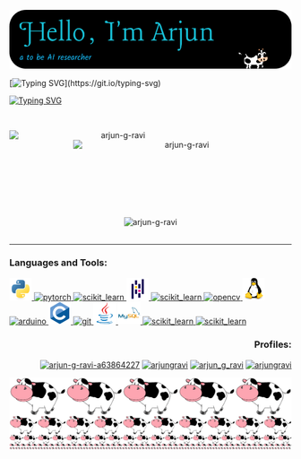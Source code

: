 ![MasterHead](https://raw.githubusercontent.com/Arjun-G-Ravi/Arjun-G-Ravi/main/new_image.png)

[![Typing SVG](https://readme-typing-svg.demolab.com?font=Fira+Code&size=25&duration=3000&pause=100000&center=false&vCenter=true&width=900&height=50&lines=I'm+in+love+with+.+.+.)](https://git.io/typing-svg)

[![Typing SVG](https://readme-typing-svg.demolab.com?font=Fira+Code&size=40&duration=3000&pause=1000&center=true&vCenter=true&width=900&height=50&lines=Artificial+Intelligence;Machine+Learning;Deep+Learning;Reinforcement+Learning;AI+Alignment;Coding;Robotics;Running)](https://git.io/typing-svg)

<br>
<p align=center>
  <div align=center>
    <a  title="Go to Source">
      <img align="left" width=390 src="https://github-readme-streak-stats.herokuapp.com/?user=arjun-g-ravi&theme=react" alt="arjun-g-ravi" />
    </a>
    <a  title="Go to Source">
      <img align="right" width=390 src="https://github-readme-stats.vercel.app/api?username=arjun-g-ravi&show_icons=true&theme=react&locale=en&include_all_commits=true" alt="arjun-g-ravi" />
    </a>
  </div>
  <br><br><br><br><br><br><br><br><br>
  <div align=center>
    <a>
      <img width=325 align="center" src="https://github-readme-stats.vercel.app/api/top-langs?username=arjun-g-ravi&show_icons=true&locale=en&theme=react" alt="arjun-g-ravi" />
    </a>
  </div>
  <br>
</p>
<hr>


<h3 align="left">Languages and Tools:</h3>
<p align="left"> 
  <a href="https://www.python.org" target="_blank" rel="noreferrer"> <img src="https://raw.githubusercontent.com/devicons/devicon/master/icons/python/python-original.svg" alt="python" width="40" height="40"/> </a> 
  <a href="https://pytorch.org/" target="_blank" rel="noreferrer"> <img src="https://www.vectorlogo.zone/logos/pytorch/pytorch-icon.svg" alt="pytorch" width="40" height="40"/> </a> 
<a href="https://huggingface.co/" target="_blank" rel="noreferrer"> <img src="https://huggingface.co/front/assets/huggingface_logo-noborder.svg" alt="scikit_learn" width="40" height="40"/> </a> 
<a href="https://pandas.pydata.org/" target="_blank" rel="noreferrer"> <img src="https://raw.githubusercontent.com/devicons/devicon/2ae2a900d2f041da66e950e4d48052658d850630/icons/pandas/pandas-original.svg" alt="pandas" width="40" height="40"/> </a> 
  <a href="https://scikit-learn.org/" target="_blank" rel="noreferrer"> <img src="https://upload.wikimedia.org/wikipedia/commons/0/05/Scikit_learn_logo_small.svg" alt="scikit_learn" width="40" height="40"/> </a>
<a href="https://opencv.org/" target="_blank" rel="noreferrer"> <img src="https://www.vectorlogo.zone/logos/opencv/opencv-icon.svg" alt="opencv" width="40" height="40"/> </a> 
  <a href="https://www.linux.org/" target="_blank" rel="noreferrer"> <img src="https://raw.githubusercontent.com/devicons/devicon/master/icons/linux/linux-original.svg" alt="linux" width="40" height="40"/> </a> 
<a href="https://www.arduino.cc/" target="_blank" rel="noreferrer"> <img src="https://cdn.worldvectorlogo.com/logos/arduino-1.svg" alt="arduino" width="40" height="40"/> </a> 
<a href="https://www.cprogramming.com/" target="_blank" rel="noreferrer"> <img src="https://raw.githubusercontent.com/devicons/devicon/master/icons/c/c-original.svg" alt="c" width="40" height="40"/> </a> 
  <a href="https://git-scm.com/" target="_blank" rel="noreferrer"> <img src="https://www.vectorlogo.zone/logos/git-scm/git-scm-icon.svg" alt="git" width="40" height="40"/> </a> 
  <a href="https://www.java.com" target="_blank" rel="noreferrer"> <img src="https://raw.githubusercontent.com/devicons/devicon/master/icons/java/java-original.svg" alt="java" width="40" height="40"/> </a> 
  <a href="https://www.mysql.com/" target="_blank" rel="noreferrer"> <img src="https://raw.githubusercontent.com/devicons/devicon/master/icons/mysql/mysql-original-wordmark.svg" alt="mysql" width="40" height="40"/> </a> 
<a href="https://scikit-learn.org/" target="_blank" rel="noreferrer"> <img src="https://upload.wikimedia.org/wikipedia/commons/0/05/Scikit_learn_logo_small.svg" alt="scikit_learn" width="40" height="40"/> </a> 
<a href="https://scikit-learn.org/" target="_blank" rel="noreferrer"> <img src="https://upload.wikimedia.org/wikipedia/commons/0/05/Scikit_learn_logo_small.svg" alt="scikit_learn" width="40" height="40"/> </a> </p>

<h3 align="right">Profiles:</h3>
<p align="right">
<a href="https://linkedin.com/in/arjun-g-ravi-a63864227" target="blank"><img align="center" src="https://raw.githubusercontent.com/rahuldkjain/github-profile-readme-generator/master/src/images/icons/Social/linked-in-alt.svg" alt="arjun-g-ravi-a63864227" height="30" width="40" /></a>
<a href="https://kaggle.com/arjungravi" target="blank"><img align="center" src="https://raw.githubusercontent.com/rahuldkjain/github-profile-readme-generator/master/src/images/icons/Social/kaggle.svg" alt="arjungravi" height="30" width="40" /></a>
<a href="https://www.leetcode.com/arjun_g_ravi" target="blank"><img align="center" src="https://raw.githubusercontent.com/rahuldkjain/github-profile-readme-generator/master/src/images/icons/Social/leet-code.svg" alt="arjun_g_ravi" height="30" width="40" /></a>
<a href="https://huggingface.co/Arjun-G-Ravi" target="blank"><img align="center" src="https://huggingface.co/front/assets/huggingface_logo-noborder.svg" alt="arjungravi" height="30" width="35" /></a>
</p>



<!-- Cows -->
<img align="left" src="https://github.com/Arjun-G-Ravi/Arjun-G-Ravi/blob/main/Za9e.gif" alt="Metrics" width="20%">
<img align="left" src="https://github.com/Arjun-G-Ravi/Arjun-G-Ravi/blob/main/Za9e.gif" alt="Metrics" width="20%">
<img align="left" src="https://github.com/Arjun-G-Ravi/Arjun-G-Ravi/blob/main/Za9e.gif" alt="Metrics" width="20%">
<img align="left" src="https://github.com/Arjun-G-Ravi/Arjun-G-Ravi/blob/main/Za9e.gif" alt="Metrics" width="20%">
<img align="left" src="https://github.com/Arjun-G-Ravi/Arjun-G-Ravi/blob/main/Za9e.gif" alt="Metrics" width="20%">

<img align="left" src="https://github.com/Arjun-G-Ravi/Arjun-G-Ravi/blob/main/Za9e.gif" alt="Metrics" width="10%">
<img align="left" src="https://github.com/Arjun-G-Ravi/Arjun-G-Ravi/blob/main/Za9e.gif" alt="Metrics" width="10%">
<img align="left" src="https://github.com/Arjun-G-Ravi/Arjun-G-Ravi/blob/main/Za9e.gif" alt="Metrics" width="10%">
<img align="left" src="https://github.com/Arjun-G-Ravi/Arjun-G-Ravi/blob/main/Za9e.gif" alt="Metrics" width="10%">
<img align="left" src="https://github.com/Arjun-G-Ravi/Arjun-G-Ravi/blob/main/Za9e.gif" alt="Metrics" width="10%">
<img align="left" src="https://github.com/Arjun-G-Ravi/Arjun-G-Ravi/blob/main/Za9e.gif" alt="Metrics" width="10%">
<img align="left" src="https://github.com/Arjun-G-Ravi/Arjun-G-Ravi/blob/main/Za9e.gif" alt="Metrics" width="10%">
<img align="left" src="https://github.com/Arjun-G-Ravi/Arjun-G-Ravi/blob/main/Za9e.gif" alt="Metrics" width="10%">
<img align="left" src="https://github.com/Arjun-G-Ravi/Arjun-G-Ravi/blob/main/Za9e.gif" alt="Metrics" width="10%">
<img align="left" src="https://github.com/Arjun-G-Ravi/Arjun-G-Ravi/blob/main/Za9e.gif" alt="Metrics" width="10%">

<img align="left" src="https://github.com/Arjun-G-Ravi/Arjun-G-Ravi/blob/main/Za9e.gif" alt="Metrics" width="5%">
<img align="left" src="https://github.com/Arjun-G-Ravi/Arjun-G-Ravi/blob/main/Za9e.gif" alt="Metrics" width="5%">
<img align="left" src="https://github.com/Arjun-G-Ravi/Arjun-G-Ravi/blob/main/Za9e.gif" alt="Metrics" width="5%">
<img align="left" src="https://github.com/Arjun-G-Ravi/Arjun-G-Ravi/blob/main/Za9e.gif" alt="Metrics" width="5%">
<img align="left" src="https://github.com/Arjun-G-Ravi/Arjun-G-Ravi/blob/main/Za9e.gif" alt="Metrics" width="5%">
<img align="left" src="https://github.com/Arjun-G-Ravi/Arjun-G-Ravi/blob/main/Za9e.gif" alt="Metrics" width="5%">
<img align="left" src="https://github.com/Arjun-G-Ravi/Arjun-G-Ravi/blob/main/Za9e.gif" alt="Metrics" width="5%">
<img align="left" src="https://github.com/Arjun-G-Ravi/Arjun-G-Ravi/blob/main/Za9e.gif" alt="Metrics" width="5%">
<img align="left" src="https://github.com/Arjun-G-Ravi/Arjun-G-Ravi/blob/main/Za9e.gif" alt="Metrics" width="5%">
<img align="left" src="https://github.com/Arjun-G-Ravi/Arjun-G-Ravi/blob/main/Za9e.gif" alt="Metrics" width="5%">
<img align="left" src="https://github.com/Arjun-G-Ravi/Arjun-G-Ravi/blob/main/Za9e.gif" alt="Metrics" width="5%">
<img align="left" src="https://github.com/Arjun-G-Ravi/Arjun-G-Ravi/blob/main/Za9e.gif" alt="Metrics" width="5%">
<img align="left" src="https://github.com/Arjun-G-Ravi/Arjun-G-Ravi/blob/main/Za9e.gif" alt="Metrics" width="5%">
<img align="left" src="https://github.com/Arjun-G-Ravi/Arjun-G-Ravi/blob/main/Za9e.gif" alt="Metrics" width="5%">
<img align="left" src="https://github.com/Arjun-G-Ravi/Arjun-G-Ravi/blob/main/Za9e.gif" alt="Metrics" width="5%">
<img align="left" src="https://github.com/Arjun-G-Ravi/Arjun-G-Ravi/blob/main/Za9e.gif" alt="Metrics" width="5%">
<img align="left" src="https://github.com/Arjun-G-Ravi/Arjun-G-Ravi/blob/main/Za9e.gif" alt="Metrics" width="5%">
<img align="left" src="https://github.com/Arjun-G-Ravi/Arjun-G-Ravi/blob/main/Za9e.gif" alt="Metrics" width="5%">
<img align="left" src="https://github.com/Arjun-G-Ravi/Arjun-G-Ravi/blob/main/Za9e.gif" alt="Metrics" width="5%">
<img align="left" src="https://github.com/Arjun-G-Ravi/Arjun-G-Ravi/blob/main/Za9e.gif" alt="Metrics" width="5%">

<img align="left" src="https://github.com/Arjun-G-Ravi/Arjun-G-Ravi/blob/main/Za9e.gif" alt="Metrics" width="2%">
<img align="left" src="https://github.com/Arjun-G-Ravi/Arjun-G-Ravi/blob/main/Za9e.gif" alt="Metrics" width="2%">
<img align="left" src="https://github.com/Arjun-G-Ravi/Arjun-G-Ravi/blob/main/Za9e.gif" alt="Metrics" width="2%">
<img align="left" src="https://github.com/Arjun-G-Ravi/Arjun-G-Ravi/blob/main/Za9e.gif" alt="Metrics" width="2%">
<img align="left" src="https://github.com/Arjun-G-Ravi/Arjun-G-Ravi/blob/main/Za9e.gif" alt="Metrics" width="2%">
<img align="left" src="https://github.com/Arjun-G-Ravi/Arjun-G-Ravi/blob/main/Za9e.gif" alt="Metrics" width="2%">
<img align="left" src="https://github.com/Arjun-G-Ravi/Arjun-G-Ravi/blob/main/Za9e.gif" alt="Metrics" width="2%">
<img align="left" src="https://github.com/Arjun-G-Ravi/Arjun-G-Ravi/blob/main/Za9e.gif" alt="Metrics" width="2%">
<img align="left" src="https://github.com/Arjun-G-Ravi/Arjun-G-Ravi/blob/main/Za9e.gif" alt="Metrics" width="2%">
<img align="left" src="https://github.com/Arjun-G-Ravi/Arjun-G-Ravi/blob/main/Za9e.gif" alt="Metrics" width="2%">
<img align="left" src="https://github.com/Arjun-G-Ravi/Arjun-G-Ravi/blob/main/Za9e.gif" alt="Metrics" width="2%">
<img align="left" src="https://github.com/Arjun-G-Ravi/Arjun-G-Ravi/blob/main/Za9e.gif" alt="Metrics" width="2%">
<img align="left" src="https://github.com/Arjun-G-Ravi/Arjun-G-Ravi/blob/main/Za9e.gif" alt="Metrics" width="2%">
<img align="left" src="https://github.com/Arjun-G-Ravi/Arjun-G-Ravi/blob/main/Za9e.gif" alt="Metrics" width="2%">
<img align="left" src="https://github.com/Arjun-G-Ravi/Arjun-G-Ravi/blob/main/Za9e.gif" alt="Metrics" width="2%">
<img align="left" src="https://github.com/Arjun-G-Ravi/Arjun-G-Ravi/blob/main/Za9e.gif" alt="Metrics" width="2%">
<img align="left" src="https://github.com/Arjun-G-Ravi/Arjun-G-Ravi/blob/main/Za9e.gif" alt="Metrics" width="2%">
<img align="left" src="https://github.com/Arjun-G-Ravi/Arjun-G-Ravi/blob/main/Za9e.gif" alt="Metrics" width="2%">
<img align="left" src="https://github.com/Arjun-G-Ravi/Arjun-G-Ravi/blob/main/Za9e.gif" alt="Metrics" width="2%">
<img align="left" src="https://github.com/Arjun-G-Ravi/Arjun-G-Ravi/blob/main/Za9e.gif" alt="Metrics" width="2%">
<img align="left" src="https://github.com/Arjun-G-Ravi/Arjun-G-Ravi/blob/main/Za9e.gif" alt="Metrics" width="2%">
<img align="left" src="https://github.com/Arjun-G-Ravi/Arjun-G-Ravi/blob/main/Za9e.gif" alt="Metrics" width="2%">
<img align="left" src="https://github.com/Arjun-G-Ravi/Arjun-G-Ravi/blob/main/Za9e.gif" alt="Metrics" width="2%">
<img align="left" src="https://github.com/Arjun-G-Ravi/Arjun-G-Ravi/blob/main/Za9e.gif" alt="Metrics" width="2%">
<img align="left" src="https://github.com/Arjun-G-Ravi/Arjun-G-Ravi/blob/main/Za9e.gif" alt="Metrics" width="2%">
<img align="left" src="https://github.com/Arjun-G-Ravi/Arjun-G-Ravi/blob/main/Za9e.gif" alt="Metrics" width="2%">
<img align="left" src="https://github.com/Arjun-G-Ravi/Arjun-G-Ravi/blob/main/Za9e.gif" alt="Metrics" width="2%">
<img align="left" src="https://github.com/Arjun-G-Ravi/Arjun-G-Ravi/blob/main/Za9e.gif" alt="Metrics" width="2%">
<img align="left" src="https://github.com/Arjun-G-Ravi/Arjun-G-Ravi/blob/main/Za9e.gif" alt="Metrics" width="2%">
<img align="left" src="https://github.com/Arjun-G-Ravi/Arjun-G-Ravi/blob/main/Za9e.gif" alt="Metrics" width="2%">
<img align="left" src="https://github.com/Arjun-G-Ravi/Arjun-G-Ravi/blob/main/Za9e.gif" alt="Metrics" width="2%">
<img align="left" src="https://github.com/Arjun-G-Ravi/Arjun-G-Ravi/blob/main/Za9e.gif" alt="Metrics" width="2%">
<img align="left" src="https://github.com/Arjun-G-Ravi/Arjun-G-Ravi/blob/main/Za9e.gif" alt="Metrics" width="2%">
<img align="left" src="https://github.com/Arjun-G-Ravi/Arjun-G-Ravi/blob/main/Za9e.gif" alt="Metrics" width="2%">
<img align="left" src="https://github.com/Arjun-G-Ravi/Arjun-G-Ravi/blob/main/Za9e.gif" alt="Metrics" width="2%">
<img align="left" src="https://github.com/Arjun-G-Ravi/Arjun-G-Ravi/blob/main/Za9e.gif" alt="Metrics" width="2%">
<img align="left" src="https://github.com/Arjun-G-Ravi/Arjun-G-Ravi/blob/main/Za9e.gif" alt="Metrics" width="2%">
<img align="left" src="https://github.com/Arjun-G-Ravi/Arjun-G-Ravi/blob/main/Za9e.gif" alt="Metrics" width="2%">
<img align="left" src="https://github.com/Arjun-G-Ravi/Arjun-G-Ravi/blob/main/Za9e.gif" alt="Metrics" width="2%">
<img align="left" src="https://github.com/Arjun-G-Ravi/Arjun-G-Ravi/blob/main/Za9e.gif" alt="Metrics" width="2%">
<img align="left" src="https://github.com/Arjun-G-Ravi/Arjun-G-Ravi/blob/main/Za9e.gif" alt="Metrics" width="2%">
<img align="left" src="https://github.com/Arjun-G-Ravi/Arjun-G-Ravi/blob/main/Za9e.gif" alt="Metrics" width="2%">
<img align="left" src="https://github.com/Arjun-G-Ravi/Arjun-G-Ravi/blob/main/Za9e.gif" alt="Metrics" width="2%">
<img align="left" src="https://github.com/Arjun-G-Ravi/Arjun-G-Ravi/blob/main/Za9e.gif" alt="Metrics" width="2%">
<img align="left" src="https://github.com/Arjun-G-Ravi/Arjun-G-Ravi/blob/main/Za9e.gif" alt="Metrics" width="2%">
<img align="left" src="https://github.com/Arjun-G-Ravi/Arjun-G-Ravi/blob/main/Za9e.gif" alt="Metrics" width="2%">
<img align="left" src="https://github.com/Arjun-G-Ravi/Arjun-G-Ravi/blob/main/Za9e.gif" alt="Metrics" width="2%">
<img align="left" src="https://github.com/Arjun-G-Ravi/Arjun-G-Ravi/blob/main/Za9e.gif" alt="Metrics" width="2%">
<img align="left" src="https://github.com/Arjun-G-Ravi/Arjun-G-Ravi/blob/main/Za9e.gif" alt="Metrics" width="2%">
<img align="left" src="https://github.com/Arjun-G-Ravi/Arjun-G-Ravi/blob/main/Za9e.gif" alt="Metrics" width="2%">

<img align="left" src="https://github.com/Arjun-G-Ravi/Arjun-G-Ravi/blob/main/Za9e.gif" alt="Metrics" width="1%">
<img align="left" src="https://github.com/Arjun-G-Ravi/Arjun-G-Ravi/blob/main/Za9e.gif" alt="Metrics" width="1%">
<img align="left" src="https://github.com/Arjun-G-Ravi/Arjun-G-Ravi/blob/main/Za9e.gif" alt="Metrics" width="1%">
<img align="left" src="https://github.com/Arjun-G-Ravi/Arjun-G-Ravi/blob/main/Za9e.gif" alt="Metrics" width="1%">
<img align="left" src="https://github.com/Arjun-G-Ravi/Arjun-G-Ravi/blob/main/Za9e.gif" alt="Metrics" width="1%">
<img align="left" src="https://github.com/Arjun-G-Ravi/Arjun-G-Ravi/blob/main/Za9e.gif" alt="Metrics" width="1%">
<img align="left" src="https://github.com/Arjun-G-Ravi/Arjun-G-Ravi/blob/main/Za9e.gif" alt="Metrics" width="1%">
<img align="left" src="https://github.com/Arjun-G-Ravi/Arjun-G-Ravi/blob/main/Za9e.gif" alt="Metrics" width="1%">
<img align="left" src="https://github.com/Arjun-G-Ravi/Arjun-G-Ravi/blob/main/Za9e.gif" alt="Metrics" width="1%">
<img align="left" src="https://github.com/Arjun-G-Ravi/Arjun-G-Ravi/blob/main/Za9e.gif" alt="Metrics" width="1%">
<img align="left" src="https://github.com/Arjun-G-Ravi/Arjun-G-Ravi/blob/main/Za9e.gif" alt="Metrics" width="1%">
<img align="left" src="https://github.com/Arjun-G-Ravi/Arjun-G-Ravi/blob/main/Za9e.gif" alt="Metrics" width="1%">
<img align="left" src="https://github.com/Arjun-G-Ravi/Arjun-G-Ravi/blob/main/Za9e.gif" alt="Metrics" width="1%">
<img align="left" src="https://github.com/Arjun-G-Ravi/Arjun-G-Ravi/blob/main/Za9e.gif" alt="Metrics" width="1%">
<img align="left" src="https://github.com/Arjun-G-Ravi/Arjun-G-Ravi/blob/main/Za9e.gif" alt="Metrics" width="1%">
<img align="left" src="https://github.com/Arjun-G-Ravi/Arjun-G-Ravi/blob/main/Za9e.gif" alt="Metrics" width="1%">
<img align="left" src="https://github.com/Arjun-G-Ravi/Arjun-G-Ravi/blob/main/Za9e.gif" alt="Metrics" width="1%">
<img align="left" src="https://github.com/Arjun-G-Ravi/Arjun-G-Ravi/blob/main/Za9e.gif" alt="Metrics" width="1%">
<img align="left" src="https://github.com/Arjun-G-Ravi/Arjun-G-Ravi/blob/main/Za9e.gif" alt="Metrics" width="1%">
<img align="left" src="https://github.com/Arjun-G-Ravi/Arjun-G-Ravi/blob/main/Za9e.gif" alt="Metrics" width="1%">
<img align="left" src="https://github.com/Arjun-G-Ravi/Arjun-G-Ravi/blob/main/Za9e.gif" alt="Metrics" width="1%">
<img align="left" src="https://github.com/Arjun-G-Ravi/Arjun-G-Ravi/blob/main/Za9e.gif" alt="Metrics" width="1%">
<img align="left" src="https://github.com/Arjun-G-Ravi/Arjun-G-Ravi/blob/main/Za9e.gif" alt="Metrics" width="1%">
<img align="left" src="https://github.com/Arjun-G-Ravi/Arjun-G-Ravi/blob/main/Za9e.gif" alt="Metrics" width="1%">
<img align="left" src="https://github.com/Arjun-G-Ravi/Arjun-G-Ravi/blob/main/Za9e.gif" alt="Metrics" width="1%">
<img align="left" src="https://github.com/Arjun-G-Ravi/Arjun-G-Ravi/blob/main/Za9e.gif" alt="Metrics" width="1%">
<img align="left" src="https://github.com/Arjun-G-Ravi/Arjun-G-Ravi/blob/main/Za9e.gif" alt="Metrics" width="1%">
<img align="left" src="https://github.com/Arjun-G-Ravi/Arjun-G-Ravi/blob/main/Za9e.gif" alt="Metrics" width="1%">
<img align="left" src="https://github.com/Arjun-G-Ravi/Arjun-G-Ravi/blob/main/Za9e.gif" alt="Metrics" width="1%">
<img align="left" src="https://github.com/Arjun-G-Ravi/Arjun-G-Ravi/blob/main/Za9e.gif" alt="Metrics" width="1%">
<img align="left" src="https://github.com/Arjun-G-Ravi/Arjun-G-Ravi/blob/main/Za9e.gif" alt="Metrics" width="1%">
<img align="left" src="https://github.com/Arjun-G-Ravi/Arjun-G-Ravi/blob/main/Za9e.gif" alt="Metrics" width="1%">
<img align="left" src="https://github.com/Arjun-G-Ravi/Arjun-G-Ravi/blob/main/Za9e.gif" alt="Metrics" width="1%">
<img align="left" src="https://github.com/Arjun-G-Ravi/Arjun-G-Ravi/blob/main/Za9e.gif" alt="Metrics" width="1%">
<img align="left" src="https://github.com/Arjun-G-Ravi/Arjun-G-Ravi/blob/main/Za9e.gif" alt="Metrics" width="1%">
<img align="left" src="https://github.com/Arjun-G-Ravi/Arjun-G-Ravi/blob/main/Za9e.gif" alt="Metrics" width="1%">
<img align="left" src="https://github.com/Arjun-G-Ravi/Arjun-G-Ravi/blob/main/Za9e.gif" alt="Metrics" width="1%">
<img align="left" src="https://github.com/Arjun-G-Ravi/Arjun-G-Ravi/blob/main/Za9e.gif" alt="Metrics" width="1%">
<img align="left" src="https://github.com/Arjun-G-Ravi/Arjun-G-Ravi/blob/main/Za9e.gif" alt="Metrics" width="1%">
<img align="left" src="https://github.com/Arjun-G-Ravi/Arjun-G-Ravi/blob/main/Za9e.gif" alt="Metrics" width="1%">
<img align="left" src="https://github.com/Arjun-G-Ravi/Arjun-G-Ravi/blob/main/Za9e.gif" alt="Metrics" width="1%">
<img align="left" src="https://github.com/Arjun-G-Ravi/Arjun-G-Ravi/blob/main/Za9e.gif" alt="Metrics" width="1%">
<img align="left" src="https://github.com/Arjun-G-Ravi/Arjun-G-Ravi/blob/main/Za9e.gif" alt="Metrics" width="1%">
<img align="left" src="https://github.com/Arjun-G-Ravi/Arjun-G-Ravi/blob/main/Za9e.gif" alt="Metrics" width="1%">
<img align="left" src="https://github.com/Arjun-G-Ravi/Arjun-G-Ravi/blob/main/Za9e.gif" alt="Metrics" width="1%">
<img align="left" src="https://github.com/Arjun-G-Ravi/Arjun-G-Ravi/blob/main/Za9e.gif" alt="Metrics" width="1%">
<img align="left" src="https://github.com/Arjun-G-Ravi/Arjun-G-Ravi/blob/main/Za9e.gif" alt="Metrics" width="1%">
<img align="left" src="https://github.com/Arjun-G-Ravi/Arjun-G-Ravi/blob/main/Za9e.gif" alt="Metrics" width="1%">
<img align="left" src="https://github.com/Arjun-G-Ravi/Arjun-G-Ravi/blob/main/Za9e.gif" alt="Metrics" width="1%">
<img align="left" src="https://github.com/Arjun-G-Ravi/Arjun-G-Ravi/blob/main/Za9e.gif" alt="Metrics" width="1%">
<img align="left" src="https://github.com/Arjun-G-Ravi/Arjun-G-Ravi/blob/main/Za9e.gif" alt="Metrics" width="1%">
<img align="left" src="https://github.com/Arjun-G-Ravi/Arjun-G-Ravi/blob/main/Za9e.gif" alt="Metrics" width="1%">
<img align="left" src="https://github.com/Arjun-G-Ravi/Arjun-G-Ravi/blob/main/Za9e.gif" alt="Metrics" width="1%">
<img align="left" src="https://github.com/Arjun-G-Ravi/Arjun-G-Ravi/blob/main/Za9e.gif" alt="Metrics" width="1%">
<img align="left" src="https://github.com/Arjun-G-Ravi/Arjun-G-Ravi/blob/main/Za9e.gif" alt="Metrics" width="1%">
<img align="left" src="https://github.com/Arjun-G-Ravi/Arjun-G-Ravi/blob/main/Za9e.gif" alt="Metrics" width="1%">
<img align="left" src="https://github.com/Arjun-G-Ravi/Arjun-G-Ravi/blob/main/Za9e.gif" alt="Metrics" width="1%">
<img align="left" src="https://github.com/Arjun-G-Ravi/Arjun-G-Ravi/blob/main/Za9e.gif" alt="Metrics" width="1%">
<img align="left" src="https://github.com/Arjun-G-Ravi/Arjun-G-Ravi/blob/main/Za9e.gif" alt="Metrics" width="1%">
<img align="left" src="https://github.com/Arjun-G-Ravi/Arjun-G-Ravi/blob/main/Za9e.gif" alt="Metrics" width="1%">
<img align="left" src="https://github.com/Arjun-G-Ravi/Arjun-G-Ravi/blob/main/Za9e.gif" alt="Metrics" width="1%">
<img align="left" src="https://github.com/Arjun-G-Ravi/Arjun-G-Ravi/blob/main/Za9e.gif" alt="Metrics" width="1%">
<img align="left" src="https://github.com/Arjun-G-Ravi/Arjun-G-Ravi/blob/main/Za9e.gif" alt="Metrics" width="1%">
<img align="left" src="https://github.com/Arjun-G-Ravi/Arjun-G-Ravi/blob/main/Za9e.gif" alt="Metrics" width="1%">
<img align="left" src="https://github.com/Arjun-G-Ravi/Arjun-G-Ravi/blob/main/Za9e.gif" alt="Metrics" width="1%">
<img align="left" src="https://github.com/Arjun-G-Ravi/Arjun-G-Ravi/blob/main/Za9e.gif" alt="Metrics" width="1%">
<img align="left" src="https://github.com/Arjun-G-Ravi/Arjun-G-Ravi/blob/main/Za9e.gif" alt="Metrics" width="1%">
<img align="left" src="https://github.com/Arjun-G-Ravi/Arjun-G-Ravi/blob/main/Za9e.gif" alt="Metrics" width="1%">
<img align="left" src="https://github.com/Arjun-G-Ravi/Arjun-G-Ravi/blob/main/Za9e.gif" alt="Metrics" width="1%">
<img align="left" src="https://github.com/Arjun-G-Ravi/Arjun-G-Ravi/blob/main/Za9e.gif" alt="Metrics" width="1%">
<img align="left" src="https://github.com/Arjun-G-Ravi/Arjun-G-Ravi/blob/main/Za9e.gif" alt="Metrics" width="1%">
<img align="left" src="https://github.com/Arjun-G-Ravi/Arjun-G-Ravi/blob/main/Za9e.gif" alt="Metrics" width="1%">
<img align="left" src="https://github.com/Arjun-G-Ravi/Arjun-G-Ravi/blob/main/Za9e.gif" alt="Metrics" width="1%">
<img align="left" src="https://github.com/Arjun-G-Ravi/Arjun-G-Ravi/blob/main/Za9e.gif" alt="Metrics" width="1%">
<img align="left" src="https://github.com/Arjun-G-Ravi/Arjun-G-Ravi/blob/main/Za9e.gif" alt="Metrics" width="1%">
<img align="left" src="https://github.com/Arjun-G-Ravi/Arjun-G-Ravi/blob/main/Za9e.gif" alt="Metrics" width="1%">
<img align="left" src="https://github.com/Arjun-G-Ravi/Arjun-G-Ravi/blob/main/Za9e.gif" alt="Metrics" width="1%">
<img align="left" src="https://github.com/Arjun-G-Ravi/Arjun-G-Ravi/blob/main/Za9e.gif" alt="Metrics" width="1%">
<img align="left" src="https://github.com/Arjun-G-Ravi/Arjun-G-Ravi/blob/main/Za9e.gif" alt="Metrics" width="1%">
<img align="left" src="https://github.com/Arjun-G-Ravi/Arjun-G-Ravi/blob/main/Za9e.gif" alt="Metrics" width="1%">
<img align="left" src="https://github.com/Arjun-G-Ravi/Arjun-G-Ravi/blob/main/Za9e.gif" alt="Metrics" width="1%">
<img align="left" src="https://github.com/Arjun-G-Ravi/Arjun-G-Ravi/blob/main/Za9e.gif" alt="Metrics" width="1%">
<img align="left" src="https://github.com/Arjun-G-Ravi/Arjun-G-Ravi/blob/main/Za9e.gif" alt="Metrics" width="1%">
<img align="left" src="https://github.com/Arjun-G-Ravi/Arjun-G-Ravi/blob/main/Za9e.gif" alt="Metrics" width="1%">
<img align="left" src="https://github.com/Arjun-G-Ravi/Arjun-G-Ravi/blob/main/Za9e.gif" alt="Metrics" width="1%">
<img align="left" src="https://github.com/Arjun-G-Ravi/Arjun-G-Ravi/blob/main/Za9e.gif" alt="Metrics" width="1%">
<img align="left" src="https://github.com/Arjun-G-Ravi/Arjun-G-Ravi/blob/main/Za9e.gif" alt="Metrics" width="1%">
<img align="left" src="https://github.com/Arjun-G-Ravi/Arjun-G-Ravi/blob/main/Za9e.gif" alt="Metrics" width="1%">
<img align="left" src="https://github.com/Arjun-G-Ravi/Arjun-G-Ravi/blob/main/Za9e.gif" alt="Metrics" width="1%">
<img align="left" src="https://github.com/Arjun-G-Ravi/Arjun-G-Ravi/blob/main/Za9e.gif" alt="Metrics" width="1%">
<img align="left" src="https://github.com/Arjun-G-Ravi/Arjun-G-Ravi/blob/main/Za9e.gif" alt="Metrics" width="1%">
<img align="left" src="https://github.com/Arjun-G-Ravi/Arjun-G-Ravi/blob/main/Za9e.gif" alt="Metrics" width="1%">
<img align="left" src="https://github.com/Arjun-G-Ravi/Arjun-G-Ravi/blob/main/Za9e.gif" alt="Metrics" width="1%">
<img align="left" src="https://github.com/Arjun-G-Ravi/Arjun-G-Ravi/blob/main/Za9e.gif" alt="Metrics" width="1%">
<img align="left" src="https://github.com/Arjun-G-Ravi/Arjun-G-Ravi/blob/main/Za9e.gif" alt="Metrics" width="1%">
<img align="left" src="https://github.com/Arjun-G-Ravi/Arjun-G-Ravi/blob/main/Za9e.gif" alt="Metrics" width="1%">
<img align="left" src="https://github.com/Arjun-G-Ravi/Arjun-G-Ravi/blob/main/Za9e.gif" alt="Metrics" width="1%">
<img align="left" src="https://github.com/Arjun-G-Ravi/Arjun-G-Ravi/blob/main/Za9e.gif" alt="Metrics" width="1%">
<img align="left" src="https://github.com/Arjun-G-Ravi/Arjun-G-Ravi/blob/main/Za9e.gif" alt="Metrics" width="1%">
<img align="left" src="https://github.com/Arjun-G-Ravi/Arjun-G-Ravi/blob/main/Za9e.gif" alt="Metrics" width="1%">



